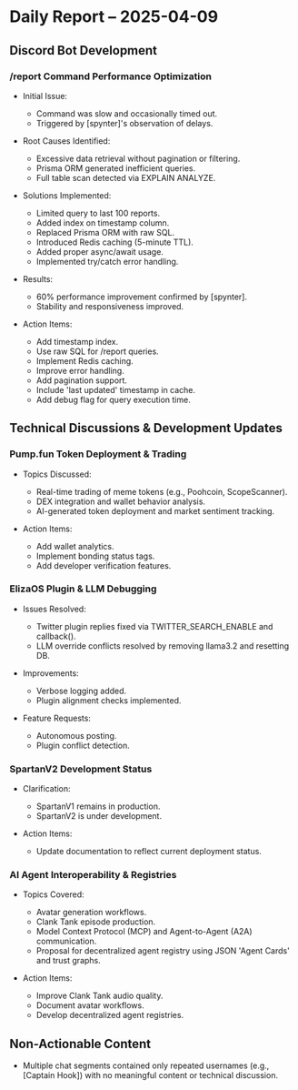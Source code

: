 # Daily Report – 2025-04-09

## Discord Bot Development

### /report Command Performance Optimization

- Initial Issue:

  - Command was slow and occasionally timed out.
  - Triggered by [spynter]'s observation of delays.

- Root Causes Identified:

  - Excessive data retrieval without pagination or filtering.
  - Prisma ORM generated inefficient queries.
  - Full table scan detected via EXPLAIN ANALYZE.

- Solutions Implemented:

  - Limited query to last 100 reports.
  - Added index on timestamp column.
  - Replaced Prisma ORM with raw SQL.
  - Introduced Redis caching (5-minute TTL).
  - Added proper async/await usage.
  - Implemented try/catch error handling.

- Results:

  - 60% performance improvement confirmed by [spynter].
  - Stability and responsiveness improved.

- Action Items:
  - Add timestamp index.
  - Use raw SQL for /report queries.
  - Implement Redis caching.
  - Improve error handling.
  - Add pagination support.
  - Include 'last updated' timestamp in cache.
  - Add debug flag for query execution time.

## Technical Discussions & Development Updates

### Pump.fun Token Deployment & Trading

- Topics Discussed:

  - Real-time trading of meme tokens (e.g., Poohcoin, ScopeScanner).
  - DEX integration and wallet behavior analysis.
  - AI-generated token deployment and market sentiment tracking.

- Action Items:
  - Add wallet analytics.
  - Implement bonding status tags.
  - Add developer verification features.

### ElizaOS Plugin & LLM Debugging

- Issues Resolved:

  - Twitter plugin replies fixed via TWITTER_SEARCH_ENABLE and callback().
  - LLM override conflicts resolved by removing llama3.2 and resetting DB.

- Improvements:

  - Verbose logging added.
  - Plugin alignment checks implemented.

- Feature Requests:
  - Autonomous posting.
  - Plugin conflict detection.

### SpartanV2 Development Status

- Clarification:

  - SpartanV1 remains in production.
  - SpartanV2 is under development.

- Action Items:
  - Update documentation to reflect current deployment status.

### AI Agent Interoperability & Registries

- Topics Covered:

  - Avatar generation workflows.
  - Clank Tank episode production.
  - Model Context Protocol (MCP) and Agent-to-Agent (A2A) communication.
  - Proposal for decentralized agent registry using JSON 'Agent Cards' and trust graphs.

- Action Items:
  - Improve Clank Tank audio quality.
  - Document avatar workflows.
  - Develop decentralized agent registries.

## Non-Actionable Content

- Multiple chat segments contained only repeated usernames (e.g., [Captain Hook]) with no meaningful content or technical discussion.
